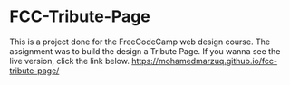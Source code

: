# FCC-Tribute-Page
 This is a project done for the FreeCodeCamp web design course. The assignment was to build the design a Tribute Page.  If you wanna see the live version, click the link below.  https://mohamedmarzuq.github.io/fcc-tribute-page/
